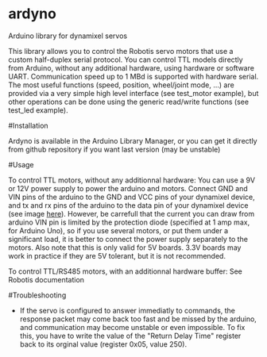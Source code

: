 ardyno
======

Arduino library for dynamixel servos

This library allows you to control the Robotis servo motors that use a custom half-duplex serial protocol. 
You can control TTL models directly from Arduino, without any additional hardware, using hardware or software UART.
Communication speed up to 1 MBd is supported with hardware serial.
The most useful functions (speed, position, wheel/joint mode, ...) are provided via a very simple high level interface (see test_motor example), but other operations can be done using the generic read/write functions (see test_led example).

#Installation

Ardyno is available in the Arduino Library Manager, or you can get it directly from github repository if you want last version (may be unstable)

#Usage

To control TTL motors, without any additionnal hardware:
You can use a 9V or 12V power supply to power the arduino and motors.
Connect GND and VIN pins of the arduino to the GND and VCC pins of your dynamixel device, and tx and rx pins of the arduino to the data pin of your dynamixel device (see image [here](doc/dynamixel_connect.svg)). However, be carrefull that the current you can draw from arduino VIN pin is limited by the protection diode (specified at 1 amp max, for Arduino Uno), so if you use several motors, or put them under a significant load, it is better to connect the power supply separately to the motors. Also note that this is only valid for 5V boards. 3.3V boards may work in practice if they are 5V tolerant, but it is not recommended.

To control TTL/RS485 motors, with an additionnal hardware buffer:
See Robotis documentation

#Troubleshooting

- If the servo is configured to answer immediatly to commands, the response packet may come back too fast and be missed by the arduino, and communication may become unstable or even impossible. To fix this, you have to write the value of the "Return Delay Time" register back to its orginal value (register 0x05, value 250).
